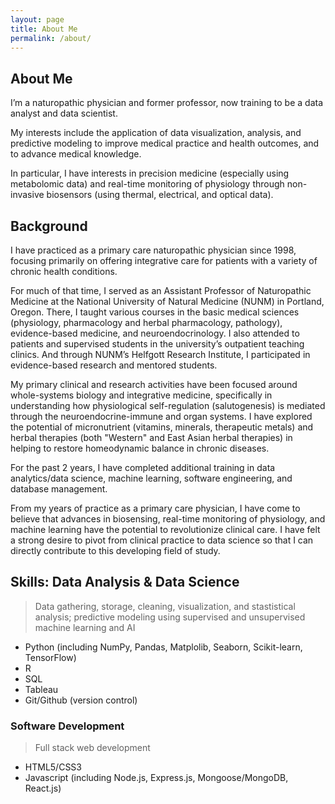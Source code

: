 ```yaml
---
layout: page
title: About Me
permalink: /about/
---
```


## About Me

I’m a naturopathic physician and former professor, now training to be a data analyst and data scientist. 

My interests include the application of data visualization, analysis, and predictive modeling to improve medical practice and health outcomes, and to advance medical knowledge. 

In particular, I have interests in precision medicine (especially using metabolomic data) and real-time monitoring of physiology through non-invasive biosensors (using thermal, electrical, and optical data). 


## Background

I have practiced as a primary care naturopathic physician since 1998, focusing primarily on offering integrative care for patients with a variety of chronic health conditions.  

For much of that time, I served as an Assistant Professor of Naturopathic Medicine at the National University of Natural Medicine (NUNM) in Portland, Oregon.  There, I taught various courses in the basic medical sciences (physiology, pharmacology and herbal pharmacology, pathology), evidence-based medicine, and neuroendocrinology. I also attended to patients and supervised students in the university’s outpatient teaching clinics.  And through NUNM’s Helfgott Research Institute, I participated in evidence-based research and mentored students. 

My primary clinical and research activities have been focused around whole-systems biology and integrative medicine, specifically in understanding how physiological self-regulation (salutogenesis) is mediated through the neuroendocrine-immune and organ systems. I have explored the potential of micronutrient (vitamins, minerals, therapeutic metals) and herbal therapies (both "Western" and East Asian herbal therapies) in helping to restore homeodynamic balance in chronic diseases. 

For the past 2 years, I have completed additional training in data analytics/data science, machine learning, software engineering, and database management. 

From my years of practice as a primary care physician, I have come to believe that advances in biosensing, real-time monitoring of physiology, and machine learning have the potential to revolutionize clinical care. I have felt a strong desire to pivot from clinical practice to data science so that I can directly contribute to this developing field of study. 


## Skills: Data Analysis & Data Science

> Data gathering, storage, cleaning, visualization, and stastistical analysis; predictive modeling using supervised and unsupervised machine learning and AI

- Python (including NumPy, Pandas, Matplolib, Seaborn, Scikit-learn, TensorFlow)
- R
- SQL
- Tableau
- Git/Github (version control)


### Software Development
> Full stack web development

 - HTML5/CSS3
 - Javascript (including Node.js, Express.js, Mongoose/MongoDB, React.js)
